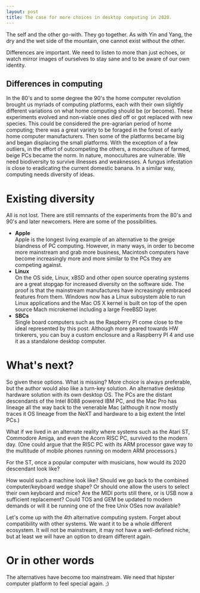 ```yaml
---
layout: post
title: The case for more choices in desktop computing in 2020.
---
```


The self and the other go-with. They go together. As with Yin and Yang, the dry and the wet side of the mountain, one cannot exist without the other.

Differences are important. We need to listen to more than just echoes, or watch mirror images of ourselves to stay sane and to be aware of our own identity.

## Differences in computing
In the 80's and to some degree the 90's the home computer revolution brought us myriads of computing platforms, each with their own slightly different variations on what home computing should be (or become).
These experiments evolved and non-viable ones died off or got replaced with new species. This could be considered the pre-agrarian period of home computing; there was a great variety to be foraged in the forest of early home computer manufacturers.
Then some of the platforms became big and began displacing the small platforms. With the exception of a few outliers, in the effort of outcompeting the others, a monoculture of farmed, beige PCs became the norm.
In nature, monocultures are vulnerable. We need biodiversity to survive illnesses and weaknesses. A fungus infestation is close to eradicating the current domestic banana. 
In a similar way, computing needs diversity of ideas.
# Existing diversity
All is not lost. There are still remnants of the experiments from the 80's and 90's and later newcomers. Here are some of the possibilities.
- **Apple** \
Apple is the longest living example of an alternative to the greige blandness of PC computing. However, in many ways, in order to become more mainstream and grab more business, Macintosh computers have become increasingly more and more similar to the PCs they are competing against.
- **Linux** \
On the OS side, Linux, xBSD and other open source operating systems are a great stopgap for increased diversity on the software side. The proof is that the mainstream manufactures have increasingly embraced features from them. Windows now has a Linux subsystem able to run Linux applications and the Mac OS X kernel is built on top of the open source Mach microkernel including a large FreeBSD layer.
- **SBCs** \
Single board computers such as the Raspberry PI come close to the ideal represented by this post. Although more geared towards HW tinkerers, you can buy a custom enclosure and a Raspberry PI 4 and use it as a standalone desktop computer.

# What's next?

So given these options. What is missing? More choice is always preferable, but the author would also like a turn-key solution. An alternative desktop hardware solution with its own desktop OS. The PCs are the distant descendants of the Intel 8088 powered IBM PC, and the Mac Pro has lineage all the way back to the venerable Mac (although it now mostly traces it OS lineage from the NeXT and hardware to a big extent the Intel PCs.)

What if we lived in an alternate reality where systems such as the Atari ST, Commodore Amiga, and even the Acorn RISC PC, survived to the modern day. (One could argue that the RISC PC with its ARM processor gave way to the multitude of mobile phones running on modern ARM processors.) 

For the ST, once a popular computer with musicians, how would its 2020 descendant look like? 

How would such a machine look like? Should we go back to the combined computer/keyboard wedge shape? Or should one allow the users to select their own keyboard and mice? Are the MIDI ports still there, or is USB now a sufficient replacement? Could TOS and GEM be updated to modern demands or will it be running one of the free Unix OSes now available?

Let's come up with the 4th alternative computing system. Forget about compatibility with other systems. We want it to be a whole different ecosystem. It will not be mainstream, it may not have a well-defined niche, but at least we will have an option to dream different again.

# Or in other words
The alternatives have become too mainstream. We need that hipster computer platform to feel special again. ;)



